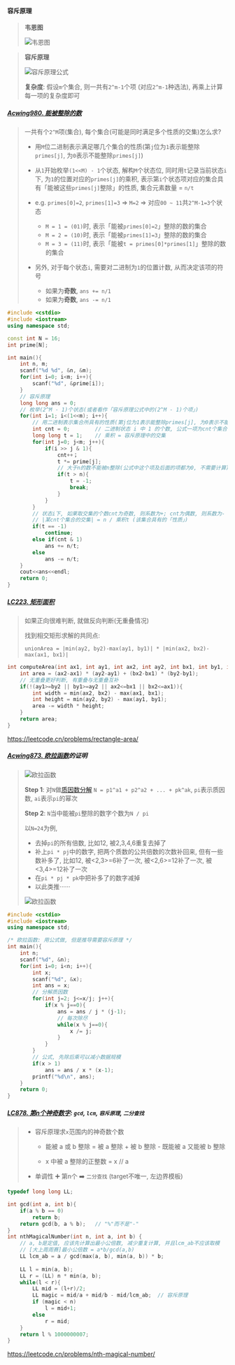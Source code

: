 #### 容斥原理

> **韦恩图**
> 
> ![韦恩图](../appendix/acwing-%E9%9F%A6%E6%81%A9%E5%9B%BE.png)

> **容斥原理**
> 
> ![容斥原理公式](../appendix/acwing-%E5%AE%B9%E6%96%A5%E5%8E%9F%E7%90%86.png)
>
> **复杂度**: 假设`m`个集合, 则一共有`2^m-1`个项 (对应`2^m-1`种选法), 再乘上计算每一项的复杂度即可


##### [Acwing980. 能被整除的数](/acwing/Section%204/3_%E5%AE%B9%E6%96%A5%E5%8E%9F%E7%90%86_%E8%83%BD%E8%A2%AB%E6%95%B4%E9%99%A4%E7%9A%84%E6%95%B0.cpp)

> 一共有个`2^M`项(集合), 每个集合(可能是同时满足多个性质的交集)怎么求?
> 
> - 用`M`位二进制表示满足哪几个集合的性质(第`j`位为`1`表示能整除`primes[j]`, 为`0`表示不能整除`primes[j]`)
>
> - 从`1`开始枚举`(1<<M) - 1`个状态, 解构`M`个状态位, 同时用`t`记录当前状态`i`下, 为`1`的位置对应的`primes[j]`的乘积, 表示第`i`个状态项对应的集合具有「能被这些`primes[j]`整除」的性质, 集合元素数量 = `n/t`
> 
> - e.g. `primes[0]=2`, `primes[1]=3` => `M=2` => 对应`00 ~ 11`共`2^M-1=3`个状态
>   - `M = 1 = (01)`时, 表示「能被`primes[0]=2`」整除的数的集合
>   - `M = 2 = (10)`时, 表示「能被`primes[1]=3`」整除的数的集合
>   - `M = 3 = (11)`时, 表示「能被`t = primes[0]*primes[1]`」整除的数的集合
>
> - 另外, 对于每个状态`i`, 需要对二进制为`1`的位置计数, 从而决定该项的符号
>   - 如果为**奇数**, `ans += n/1`
>   - 如果为**奇数**, `ans -= n/1`

```CPP
#include <cstdio>
#include <iostream>
using namespace std;

const int N = 16;
int prime[N];

int main(){
    int n, m;
    scanf("%d %d", &n, &m);
    for(int i=0; i<m; i++){
        scanf("%d", &prime[i]);
    }
    // 容斥原理
    long long ans = 0;
    // 枚举(2^M - 1)个状态(或者看作「容斥原理公式中的(2^M - 1)个项」)
    for(int i=1; i<(1<<m); i++){
        // 用二进制表示集合所具有的性质(第j位为1表示能整除primes[j], 为0表示不能整除primes[j])
        int cnt = 0;        // 二进制状态 i 中 1 的个数, 公式一项为cnt个集合的交集
        long long t = 1;    // 乘积 = 容斥原理中的交集
        for(int j=0; j<m; j++){
            if(i >> j & 1){
                cnt++；
                t *= prime[j];
                // 大于n的数不能被n整除(公式中这个项及后面的项都为0, 不需要计算), 退出即可
                if(t > n){
                    t = -1;
                    break;
                }
            }
        }
        // 状态i下, 如果取交集的个数cnt为奇数, 则系数为+; cnt为偶数, 则系数为-
        // |某cnt个集合的交集| = n / 乘积t (该集合具有的「性质」)
        if(t == -1)
            continue;
        else if(cnt & 1)
            ans += n/t;
        else
            ans -= n/t;
    }
    cout<<ans<<endl;
    return 0;
}
```


##### [LC223. 矩形面积](/workspace/223.%E7%9F%A9%E5%BD%A2%E9%9D%A2%E7%A7%AF.cpp)

> 如果正向很难判断, 就做反向判断(无重叠情况)
> 
> 找到相交矩形求解的共同点: 
> 
> `unionArea = |min(ay2, by2)-max(ay1, by1)| * |min(ax2, bx2)-max(ax1, bx1)|`

```CPP
int computeArea(int ax1, int ay1, int ax2, int ay2, int bx1, int by1, int bx2, int by2) {
    int area = (ax2-ax1) * (ay2-ay1) + (bx2-bx1) * (by2-by1);
    // 无重叠更好判断, 有重叠与无重叠互补
    if(!(ay1>=by2 || by1>=ay2 || ax2<=bx1 || bx2<=ax1)){
        int width = min(ax2, bx2) - max(ax1, bx1);
        int height = min(ay2, by2) - max(ay1, by1);
        area -= width * height;
    }
    return area;
}
```
https://leetcode.cn/problems/rectangle-area/


##### [Acwing873. 欧拉函数](/acwing/Section%204/3_%E6%AC%A7%E6%8B%89%E5%87%BD%E6%95%B0.cpp)的证明

> ![欧拉函数](/appendix/acwing-%E6%AC%A7%E6%8B%89%E5%87%BD%E6%95%B0.png)
> 
> **Step 1**: 对`N`做[质因数分解](/acwing/Section%204/1_%E5%88%86%E8%A7%A3%E8%B4%A8%E5%9B%A0%E6%95%B0.cpp) `N = p1^a1 + p2^a2 + ... + pk^ak`, `pi`表示质因数, `ai`表示`pi`的幂次
>  
> **Step 2**: `N`当中能被`pi`整除的数字个数为`N / pi`
> 
> 以`N=24`为例,
>   - 去掉`pi`的所有倍数, 比如12, 被2,3,4,6重复去掉了
>   - 补上`pi * pj`中的数字, 把两个质数的公共倍数的次数补回来, 但有一些数补多了, 比如12, 被<2,3>=6补了一次, 被<2,6>=12补了一次, 被<3,4>=12补了一次
>   - 在`pi * pj * pk`中把补多了的数字减掉
>   - 以此类推······
> 
> ![欧拉函数](/appendix/acwing-%E6%AC%A7%E6%8B%89%E5%87%BD%E6%95%B0-%E5%AE%B9%E6%96%A5%E5%8E%9F%E7%90%86.png)

```CPP
#include <cstdio>
#include <iostream>
using namespace std;

/* 欧拉函数: 用公式做, 但是推导需要容斥原理 */
int main(){
    int n;
    scanf("%d", &n);
    for(int i=0; i<n; i++){
        int x;
        scanf("%d", &x);
        int ans = x;
        // 分解质因数
        for(int j=2; j<=x/j; j++){
            if(x % j==0){
                ans = ans / j * (j-1);
                // 每次除尽
                while(x % j==0){
                    x /= j;
                }
            }
        }
        // 公式, 先除后乘可以减小数据规模
        if(x > 1)
            ans = ans / x * (x-1);
        printf("%d\n", ans);
    }
    return 0;
}
```


##### [LC878. 第n个神奇数字](/workspace/878.%E7%AC%AC-n-%E4%B8%AA%E7%A5%9E%E5%A5%87%E6%95%B0%E5%AD%97.cpp): `gcd`, `lcm`, `容斥原理`, `二分查找`

> - 容斥原理求`x`范围内的神奇数个数
> 
>   - 能被 a 或 b 整除 = 被 a 整除 + 被 b 整除 - 既能被 a 又能被 b 整除
> 
>   - x 中被 a 整除的正整数 = x // a
> 
> - 单调性 ➕ 第n个 ➡️ `二分查找` (target不唯一, 左边界模板)

```CPP
typedef long long LL;

int gcd(int a, int b){
    if(a % b == 0)
        return b;
    return gcd(b, a % b);   // "%"而不是"-"
}
int nthMagicalNumber(int n, int a, int b) {
    // a, b是定值, 应该先计算出最小公倍数, 减少重复计算, 并且lcm_ab不应该取模
    // [大上周周赛]最小公倍数 = a*b/gcd(a,b)
    LL lcm_ab = a / gcd(max(a, b), min(a, b)) * b;
    
    LL l = min(a, b);
    LL r = (LL) n * min(a, b);
    while(l < r){
        LL mid = (l+r)/2;
        LL magic = mid/a + mid/b - mid/lcm_ab;  // 容斥原理
        if (magic < n)
            l = mid+1;
        else
            r = mid;
    }
    return l % 1000000007;
}
```
https://leetcode.cn/problems/nth-magical-number/